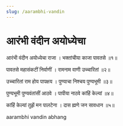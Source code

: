 ```yaml
---
slug: /aarambhi-vandin
---
```


# आरंभी वंदीन अयोध्येचा

आरंभी वंदीन अयोध्येचा राजा ।
भक्तांचीया काजा पावतसे ॥१॥

पावतसे महासंकटीं निर्वाणीं ।
रामनाम वाणी उच्चारितां ॥२॥

उच्चारितां राम होय पापक्षय ।
पुण्याचा निश्चय पुण्यभूमी ॥३॥

पुण्यभूमी पुण्यवंतांसीं आठवे ।
पापीया नाठवे कांहिं केल्यां ॥४॥

कांहिं केल्यां तुझें मन पालटेना ।
दास ह्मणे जन सावधान ॥५॥

 


<span class='index-text'> aarambhi vandin abhang</span>